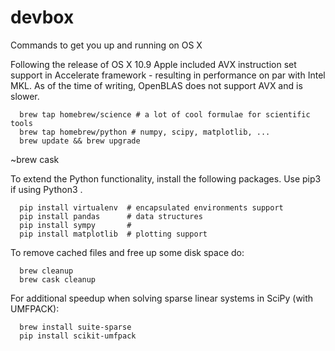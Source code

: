 # devbox
Commands to get you up and running on OS X


Following the release of OS X 10.9 Apple included AVX instruction set support in Accelerate framework - resulting in performance on par with Intel MKL. As of the time of writing, OpenBLAS does not support AVX and is slower. 



      brew tap homebrew/science # a lot of cool formulae for scientific tools
      brew tap homebrew/python # numpy, scipy, matplotlib, ...
      brew update && brew upgrade
      
      
~brew cask

To extend the Python functionality, install the following packages. Use pip3 if using Python3 .

      pip install virtualenv  # encapsulated environments support
      pip install pandas      # data structures
      pip install sympy       # 
      pip install matplotlib  # plotting support
      
      

To remove cached files and free up some disk space do:

      brew cleanup
      brew cask cleanup
      

For additional speedup when solving sparse linear systems in SciPy (with UMFPACK):

      brew install suite-sparse
      pip install scikit-umfpack
      

